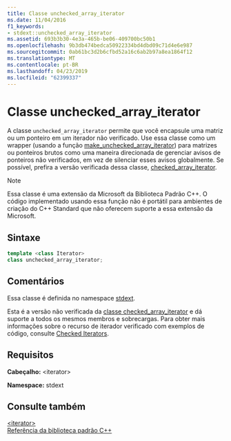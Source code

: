 ```yaml
---
title: Classe unchecked_array_iterator
ms.date: 11/04/2016
f1_keywords:
- stdext::unchecked_array_iterator
ms.assetid: 693b3b30-4e3a-465b-be06-409700bc50b1
ms.openlocfilehash: 9b3db474bedca50922334bd4dbd09c71d4e6e987
ms.sourcegitcommit: 0ab61bc3d2b6cfbd52a16c6ab2b97a8ea1864f12
ms.translationtype: MT
ms.contentlocale: pt-BR
ms.lasthandoff: 04/23/2019
ms.locfileid: "62399337"
---
```

# <a name="uncheckedarrayiterator-class"></a>Classe unchecked_array_iterator

A classe `unchecked_array_iterator` permite que você encapsule uma matriz ou um ponteiro em um iterador não verificado. Use essa classe como um wrapper (usando a função [make_unchecked_array_iterator](../standard-library/iterator-functions.md#make_unchecked_array_iterator)) para matrizes ou ponteiros brutos como uma maneira direcionada de gerenciar avisos de ponteiros não verificados, em vez de silenciar esses avisos globalmente. Se possível, prefira a versão verificada dessa classe, [checked_array_iterator](../standard-library/checked-array-iterator-class.md).

> [!NOTE]
> Essa classe é uma extensão da Microsoft da Biblioteca Padrão C++. O código implementado usando essa função não é portátil para ambientes de criação do C++ Standard que não oferecem suporte a essa extensão da Microsoft.

## <a name="syntax"></a>Sintaxe

```cpp
template <class Iterator>
class unchecked_array_iterator;
```

## <a name="remarks"></a>Comentários

Essa classe é definida no namespace [stdext](../standard-library/stdext-namespace.md).

Esta é a versão não verificada da [classe checked_array_iterator](../standard-library/checked-array-iterator-class.md) e dá suporte a todos os mesmos membros e sobrecargas. Para obter mais informações sobre o recurso de iterador verificado com exemplos de código, consulte [Checked Iterators](../standard-library/checked-iterators.md).

## <a name="requirements"></a>Requisitos

**Cabeçalho:** \<iterator>

**Namespace:** stdext

## <a name="see-also"></a>Consulte também

[\<iterator>](../standard-library/iterator.md)<br/>
[Referência da biblioteca padrão C++](../standard-library/cpp-standard-library-reference.md)<br/>
